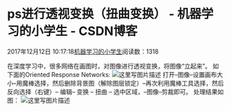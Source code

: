 
# ps进行透视变换（扭曲变换） - 机器学习的小学生 - CSDN博客


2017年12月12日 10:17:18[机器学习的小学生](https://me.csdn.net/xuluhui123)阅读数：1318


在深度学习中，很多网络在画图时，对图像进行透视变换，将图像“立起来”。
如下面的Oriented Response Networks:
![这里写图片描述](https://img-blog.csdn.net/20171212101559131?watermark/2/text/aHR0cDovL2Jsb2cuY3Nkbi5uZXQvcmFieV9neWw=/font/5a6L5L2T/fontsize/400/fill/I0JBQkFCMA==/dissolve/70/gravity/SouthEast)
打开–图像–设置画布大小–用魔棒选择，然后删除背景图（解除图层锁定）–再次利用魔棒工具选择，然后反向选择（右键）– 编辑– 变换 – 扭曲 – 选中区域，–图像–剪裁即可。
处理结果如图：
![这里写图片描述](https://img-blog.csdn.net/20171212101830612?watermark/2/text/aHR0cDovL2Jsb2cuY3Nkbi5uZXQvcmFieV9neWw=/font/5a6L5L2T/fontsize/400/fill/I0JBQkFCMA==/dissolve/70/gravity/SouthEast)

